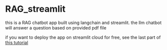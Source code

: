 # RAG_streamlit
this is a RAG chatbot app built using langchain and streamlit.  the llm chatbot will answer a question based on provided pdf file

if you want to deploy the app on streamlit cloud for free, see the last part of [this tutorial](https://www.youtube.com/watch?v=D0D4Pa22iG0)
